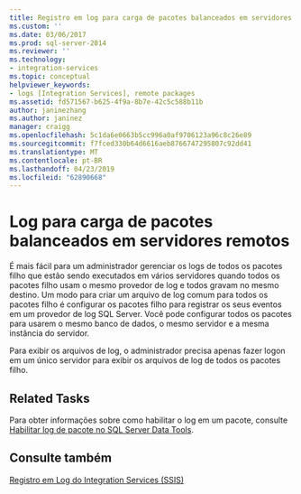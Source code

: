 ```yaml
---
title: Registro em log para carga de pacotes balanceados em servidores remotos | Microsoft Docs
ms.custom: ''
ms.date: 03/06/2017
ms.prod: sql-server-2014
ms.reviewer: ''
ms.technology:
- integration-services
ms.topic: conceptual
helpviewer_keywords:
- logs [Integration Services], remote packages
ms.assetid: fd571567-b625-4f9a-8b7e-42c5c588b11b
author: janinezhang
ms.author: janinez
manager: craigg
ms.openlocfilehash: 5c1da6e0663b5cc996a0af9706123a96c8c26e89
ms.sourcegitcommit: f7fced330b64d6616aeb8766747295807c92dd41
ms.translationtype: MT
ms.contentlocale: pt-BR
ms.lasthandoff: 04/23/2019
ms.locfileid: "62890668"
---
```

# <a name="logging-for-load-balanced-packages-on-remote-servers"></a>Log para carga de pacotes balanceados em servidores remotos
  É mais fácil para um administrador gerenciar os logs de todos os pacotes filho que estão sendo executados em vários servidores quando todos os pacotes filho usam o mesmo provedor de log e todos gravam no mesmo destino. Um modo para criar um arquivo de log comum para todos os pacotes filho é configurar os pacotes filho para registrar os seus eventos em um provedor de log SQL Server. Você pode configurar todos os pacotes para usarem o mesmo banco de dados, o mesmo servidor e a mesma instância do servidor.  
  
 Para exibir os arquivos de log, o administrador precisa apenas fazer logon em um único servidor para exibir os arquivos de log de todos os pacotes filho.  
  
## <a name="related-tasks"></a>Related Tasks  
 Para obter informações sobre como habilitar o log em um pacote, consulte [Habilitar log de pacote no SQL Server Data Tools](../../2014/integration-services/enable-package-logging-in-sql-server-data-tools.md).  
  
## <a name="see-also"></a>Consulte também  
 [Registro em Log do Integration Services &#40;SSIS&#41;](performance/integration-services-ssis-logging.md)  
  
  
